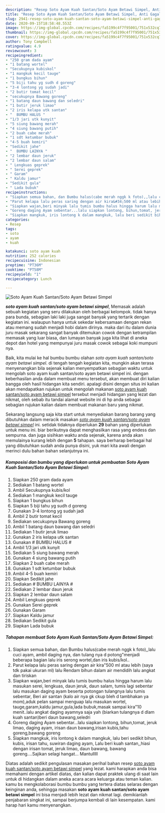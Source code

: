 ```yaml
---
description: "Resep Soto Ayam Kuah Santan/Soto Ayam Betawi Simpel, Anti Gagal"
title: "Resep Soto Ayam Kuah Santan/Soto Ayam Betawi Simpel, Anti Gagal"
slug: 2941-resep-soto-ayam-kuah-santan-soto-ayam-betawi-simpel-anti-gagal
date: 2020-09-15T18:58:48.553Z
image: https://img-global.cpcdn.com/recipes/fa5199c4f7f95001/751x532cq70/soto-ayam-kuah-santansoto-ayam-betawi-simpel-foto-resep-utama.jpg
thumbnail: https://img-global.cpcdn.com/recipes/fa5199c4f7f95001/751x532cq70/soto-ayam-kuah-santansoto-ayam-betawi-simpel-foto-resep-utama.jpg
cover: https://img-global.cpcdn.com/recipes/fa5199c4f7f95001/751x532cq70/soto-ayam-kuah-santansoto-ayam-betawi-simpel-foto-resep-utama.jpg
author: Tony Campbell
ratingvalue: 4.9
reviewcount: 3
recipeingredient:
- "250 gram dada ayam"
- "1 batang wortel"
- "Secukupnya kubiskol"
- "1 mangkuk kecil tauge"
- "1 bungkus bihun"
- "5 biji tahu yg sudh d goreng"
- "3-4 lontong yg sudah jadi"
- "2 butir tomat kecil"
- "secukupnya Bawang goreng"
- "1 batang daun bawang dan seledri"
- "1 butir jeruk limao"
- "2 iris kelapa utk santan"
- "  BUMBU HALUS "
- "1/3 jari utk kunyit"
- "5 siung bawang merah"
- "4 siung bawang putih"
- "2 buah cabe merah"
- "1 sdt ketumbar bubuk"
- "4-5 buah kemiri"
- "Sedikit jahe"
- "  BUMBU LAINYA "
- "2 lembar daun jeruk"
- "2 lembar daun salam"
- " Lengkuas geprek"
- " Serei geprek"
- " Garam"
- " Kaldu jamur"
- "Sedikit gula"
- " Lada bubuk"
recipeinstructions:
- "Siapkan semua bahan, dan Bumbu halus(cabe merah nggk k foto),,lalu cuci ayam, ambil daging nya, dan tulang nya d potong&#34;menjadi beberapa bagian lalu iris serong wortel,dan iris kubis/kol.."
- "Parut kelapa lalu peras saring dengan air kira&#34;500 ml atau lebih (saya tdk pakai ukuran ml) lalu Rendam bihun dalam air mendidih lalu angkat dan tiriskan"
- "Siapkan wajan,beri minyak lalu tumis bumbu halus hingga harum lalu masukan serei, lengkuas, daun jeruk, daun salam, tumis lagi sebentar lalu masukan daging ayam beserta potongan tulangnya lalu tumis sebentar, Beri air santan (kalo air nya gk ckup bleh d tambhakan ya mom),aduk pelan sampai menguap lalu masukan wortel, tauge,garam,kaldu jamur,gula,lada bubuk,masak sampai kira&#34;10 menit..lalu angkat daging ayamnya saja yah (biarkan tulangnya d dlam kuah santan)beri daun bawang,seledri"
- "Goreng daging Ayam sebentar...lalu siapkan lontong, bihun,tomat, jeruk limao, daging ayam, irisan daun bawang,irisan kubis,tahu goreng,bawang goreng"
- "Siapkan mangkuk, iris lontong k dalam mangkuk, lalu beri sedikit bihun, kubis, irisan tahu, suwiran daging ayam, Lalu beri kuah santan,,hiasi dengan irisan tomat, jeruk limao, daun bawang, bawang goreng....Sajikan selagi hangat... Mantulllll"
categories:
- Resep
tags:
- soto
- ayam
- kuah

katakunci: soto ayam kuah 
nutrition: 252 calories
recipecuisine: Indonesian
preptime: "PT36M"
cooktime: "PT58M"
recipeyield: "1"
recipecategory: Lunch

---
```



![Soto Ayam Kuah Santan/Soto Ayam Betawi Simpel](https://img-global.cpcdn.com/recipes/fa5199c4f7f95001/751x532cq70/soto-ayam-kuah-santansoto-ayam-betawi-simpel-foto-resep-utama.jpg)

<b><i>soto ayam kuah santan/soto ayam betawi simpel</i></b>, Memasak adalah sebuah kegiatan yang seru dilakukan oleh berbagai kelompok. tidak hanya para bunda, sebagian laki laki juga sangat banyak yang tertarik dengan kegiatan ini. walaupun hanya untuk sekedar kebersamaan dengan rekan atau memang sudah menjadi hobi dalam dirinya. maka dari itu dalam dunia juru masak sekarang sangat banyak ditemukan cowok dengan ketrampilan memasak yang luar biasa, dan lumayan banyak juga kita lihat di aneka depot dan hotel yang mempunyai juru masak cowok sebagai koki mumpuni nya.

Baik, kita mulai ke hal bumbu bumbu olahan <i>soto ayam kuah santan/soto ayam betawi simpel</i>. di tengah tengah kegiatan kita, mungkin akan terasa menyenangkan bila sejenak kalian menyempatkan sebagian waktu untuk mengolah soto ayam kuah santan/soto ayam betawi simpel ini. dengan keberhasilan anda dalam membuat menu tersebut, akan membuat diri kalian bangga oleh hasil hidangan kita sendiri. apalagi disini dengan situs ini kalian akan mendapatkan rujukan untuk mengolah makanan <u>soto ayam kuah santan/soto ayam betawi simpel</u> tersebut menjadi hidangan yang lezat dan nikmat, oleh sebab itu tandai alamat website ini di hp anda sebagai sebagian rujukan kalian dalam membuat makanan baru yang nikmat.




Sekarang langsung saja kita start untuk menyediakan barang barang yang dibutuhkan dalam meracik masakan <u><i>soto ayam kuah santan/soto ayam betawi simpel</i></u> ini. setidak tidaknya diperlukan <b>29</b> bahan yang diperlukan untuk menu ini. biar berikutnya dapat menghasilkan rasa yang endess dan sempurna. dan juga sisihkan waktu anda sejenak, karena anda akan memulainya kurang lebih dengan <b>5</b> tahapan. saya berharap berbagai hal yang dibutuhkan sudah anda punya disini, yuk mari kita awali dengan merinci dulu bahan bahan selanjutnya ini.

<!--inarticleads1-->

##### Komposisi dan bumbu yang diperlukan untuk pembuatan Soto Ayam Kuah Santan/Soto Ayam Betawi Simpel:

1. Siapkan 250 gram dada ayam
1. Sediakan 1 batang wortel
1. Ambil Secukupnya kubis/kol
1. Sediakan 1 mangkuk kecil tauge
1. Siapkan 1 bungkus bihun
1. Siapkan 5 biji tahu yg sudh d goreng
1. Gunakan 3-4 lontong yg sudah jadi
1. Ambil 2 butir tomat kecil
1. Sediakan secukupnya Bawang goreng
1. Ambil 1 batang daun bawang dan seledri
1. Sediakan 1 butir jeruk limao
1. Gunakan 2 iris kelapa utk santan
1. Gunakan  # BUMBU HALUS #
1. Ambil 1/3 jari utk kunyit
1. Sediakan 5 siung bawang merah
1. Gunakan 4 siung bawang putih
1. Siapkan 2 buah cabe merah
1. Gunakan 1 sdt ketumbar bubuk
1. Ambil 4-5 buah kemiri
1. Siapkan Sedikit jahe
1. Sediakan  # BUMBU LAINYA #
1. Sediakan 2 lembar daun jeruk
1. Siapkan 2 lembar daun salam
1. Ambil  Lengkuas geprek
1. Gunakan  Serei geprek
1. Gunakan  Garam
1. Siapkan  Kaldu jamur
1. Sediakan Sedikit gula
1. Siapkan  Lada bubuk




<!--inarticleads2-->

##### Tahapan membuat Soto Ayam Kuah Santan/Soto Ayam Betawi Simpel:

1. Siapkan semua bahan, dan Bumbu halus(cabe merah nggk k foto),,lalu cuci ayam, ambil daging nya, dan tulang nya d potong&#34;menjadi beberapa bagian lalu iris serong wortel,dan iris kubis/kol..
1. Parut kelapa lalu peras saring dengan air kira&#34;500 ml atau lebih (saya tdk pakai ukuran ml) lalu Rendam bihun dalam air mendidih lalu angkat dan tiriskan
1. Siapkan wajan,beri minyak lalu tumis bumbu halus hingga harum lalu masukan serei, lengkuas, daun jeruk, daun salam, tumis lagi sebentar lalu masukan daging ayam beserta potongan tulangnya lalu tumis sebentar, Beri air santan (kalo air nya gk ckup bleh d tambhakan ya mom),aduk pelan sampai menguap lalu masukan wortel, tauge,garam,kaldu jamur,gula,lada bubuk,masak sampai kira&#34;10 menit..lalu angkat daging ayamnya saja yah (biarkan tulangnya d dlam kuah santan)beri daun bawang,seledri
1. Goreng daging Ayam sebentar...lalu siapkan lontong, bihun,tomat, jeruk limao, daging ayam, irisan daun bawang,irisan kubis,tahu goreng,bawang goreng
1. Siapkan mangkuk, iris lontong k dalam mangkuk, lalu beri sedikit bihun, kubis, irisan tahu, suwiran daging ayam, Lalu beri kuah santan,,hiasi dengan irisan tomat, jeruk limao, daun bawang, bawang goreng....Sajikan selagi hangat... Mantulllll




Diatas adalah sedikit pengulasan masakan perihal bahan resep <u>soto ayam kuah santan/soto ayam betawi simpel</u> yang lezat. kami harapkan anda bisa memahami dengan artikel diatas, dan kalian dapat praktek ulang di saat lain untuk di hidangkan dalam aneka acara acara keluarga atau teman kalian. kamu bs mengkolaborasi bumbu bumbu yang tertera diatas selaras dengan keinginan anda, sehingga masakan <b>soto ayam kuah santan/soto ayam betawi simpel</b> ini bisa menjadi lebih lezat dan nikmat lagi. demikianlah penjabaran singkat ini, sampai berjumpa kembali di lain kesempatan. kami harap hari kamu menyenangkan.
